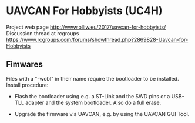 # UAVCAN For Hobbyists (UC4H)

Project web page http://www.olliw.eu/2017/uavcan-for-hobbyists/<br>
Discussion thread at rcgroups https://www.rcgroups.com/forums/showthread.php?2869828-Uavcan-for-Hobbyists

## Fimwares ##

Files with a "-wobl" in their name require the bootloader to be installed. Install procedure:

* Flash the bootloader using e.g. a ST-Link and the SWD pins or a USB-TLL adapter and the system bootloader. Also do a full erase.

* Upgrade the firmware via UAVCAN, e.g. by using the UAVCAN GUI Tool.
